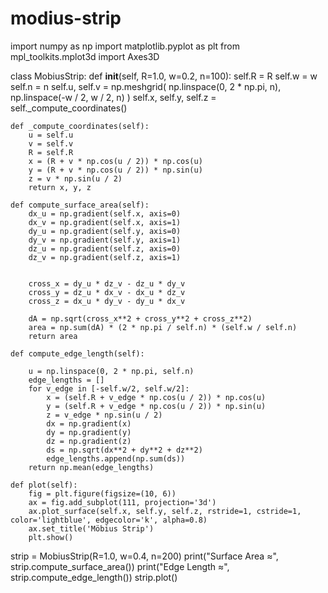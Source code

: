 # modius-strip
import numpy as np
import matplotlib.pyplot as plt
from mpl_toolkits.mplot3d import Axes3D

class MobiusStrip:
    def __init__(self, R=1.0, w=0.2, n=100):
        self.R = R
        self.w = w
        self.n = n
        self.u, self.v = np.meshgrid(
            np.linspace(0, 2 * np.pi, n),
            np.linspace(-w / 2, w / 2, n)
        )
        self.x, self.y, self.z = self._compute_coordinates()

    def _compute_coordinates(self):
        u = self.u
        v = self.v
        R = self.R
        x = (R + v * np.cos(u / 2)) * np.cos(u)
        y = (R + v * np.cos(u / 2)) * np.sin(u)
        z = v * np.sin(u / 2)
        return x, y, z

    def compute_surface_area(self):
        dx_u = np.gradient(self.x, axis=0)
        dx_v = np.gradient(self.x, axis=1)
        dy_u = np.gradient(self.y, axis=0)
        dy_v = np.gradient(self.y, axis=1)
        dz_u = np.gradient(self.z, axis=0)
        dz_v = np.gradient(self.z, axis=1)

      
        cross_x = dy_u * dz_v - dz_u * dy_v
        cross_y = dz_u * dx_v - dx_u * dz_v
        cross_z = dx_u * dy_v - dy_u * dx_v

        dA = np.sqrt(cross_x**2 + cross_y**2 + cross_z**2)
        area = np.sum(dA) * (2 * np.pi / self.n) * (self.w / self.n)
        return area

    def compute_edge_length(self):
       
        u = np.linspace(0, 2 * np.pi, self.n)
        edge_lengths = []
        for v_edge in [-self.w/2, self.w/2]:
            x = (self.R + v_edge * np.cos(u / 2)) * np.cos(u)
            y = (self.R + v_edge * np.cos(u / 2)) * np.sin(u)
            z = v_edge * np.sin(u / 2)
            dx = np.gradient(x)
            dy = np.gradient(y)
            dz = np.gradient(z)
            ds = np.sqrt(dx**2 + dy**2 + dz**2)
            edge_lengths.append(np.sum(ds))
        return np.mean(edge_lengths)

    def plot(self):
        fig = plt.figure(figsize=(10, 6))
        ax = fig.add_subplot(111, projection='3d')
        ax.plot_surface(self.x, self.y, self.z, rstride=1, cstride=1, color='lightblue', edgecolor='k', alpha=0.8)
        ax.set_title('Möbius Strip')
        plt.show()


strip = MobiusStrip(R=1.0, w=0.4, n=200)
print("Surface Area ≈", strip.compute_surface_area())
print("Edge Length ≈", strip.compute_edge_length())
strip.plot()
